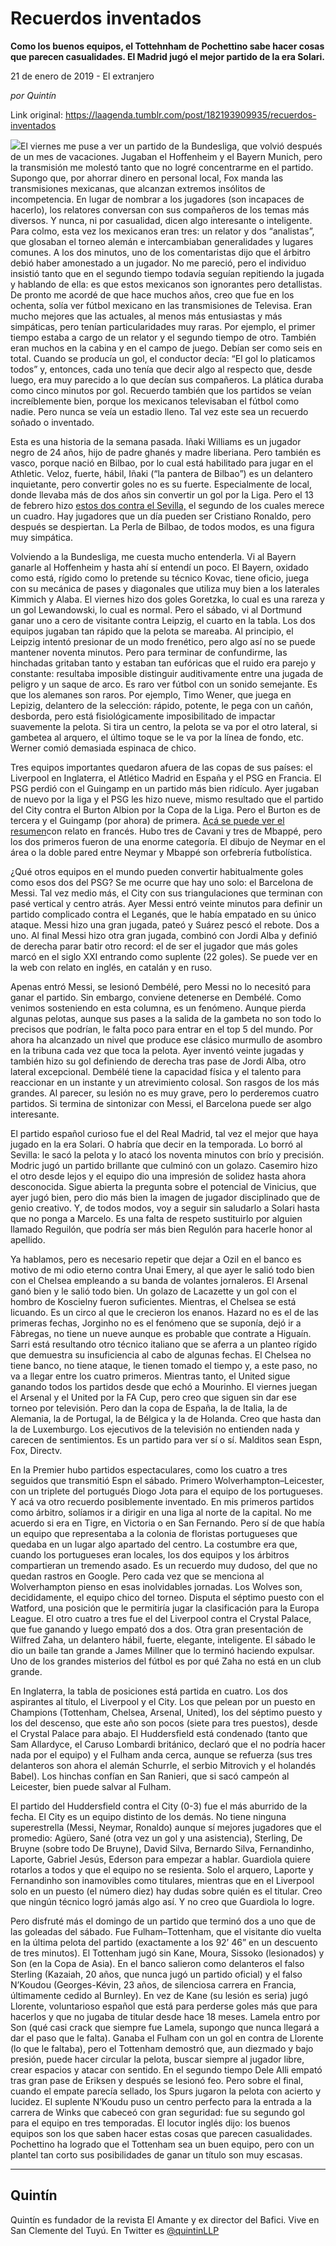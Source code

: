 # Recuerdos inventados

**Como los buenos equipos, el Tottehnham de Pochettino sabe hacer cosas que parecen casualidades. El Madrid jugó el mejor partido de la era Solari.**

21 de enero de 2019 - El extranjero

_por Quintín_

Link original: https://laagenda.tumblr.com/post/182193909935/recuerdos-inventados

![](https://64.media.tumblr.com/0b1a62de930c105b6469896e8728be0e/tumblr_inline_plpbswGwJb1t6q87u_500.jpg)El viernes me puse a ver un partido de la Bundesliga, que volvió después de un mes de vacaciones. Jugaban el Hoffenheim y el Bayern Munich, pero la transmisión me molestó tanto que no logré concentrarme en el partido. Supongo que, por ahorrar dinero en personal local, Fox manda las transmisiones mexicanas, que alcanzan extremos insólitos de incompetencia. En lugar de nombrar a los jugadores (son incapaces de hacerlo), los relatores conversan con sus compañeros de los temas más diversos. Y nunca, ni por casualidad, dicen algo interesante o inteligente. Para colmo, esta vez los mexicanos eran tres: un relator y dos “analistas”, que glosaban el torneo alemán e intercambiaban generalidades y lugares comunes. A los dos minutos, uno de los comentaristas dijo que el árbitro debió haber amonestado a un jugador. No me pareció, pero el individuo insistió tanto que en el segundo tiempo todavía seguían repitiendo la jugada y hablando de ella: es que estos mexicanos son ignorantes pero detallistas. De pronto me acordé de que hace muchos años, creo que fue en los ochenta, solía ver fútbol mexicano en las transmisiones de Televisa. Eran mucho mejores que las actuales, al menos más entusiastas y más simpáticas, pero tenían particularidades muy raras. Por ejemplo, el primer tiempo estaba a cargo de un relator y el segundo tiempo de otro. También eran muchos en la cabina y en el campo de juego. Debían ser como seis en total. Cuando se producía un gol, el conductor decía: “El gol lo platicamos todos” y, entonces, cada uno tenía que decir algo al respecto que, desde luego, era muy parecido a lo que decían sus compañeros. La plática duraba como cinco minutos por gol. Recuerdo también que los partidos se veían increíblemente bien, porque los mexicanos televisaban el fútbol como nadie. Pero nunca se veía un estadio lleno. Tal vez este sea un recuerdo soñado o inventado.

Esta es una historia de la semana pasada. Iñaki Williams es un jugador negro de 24 años, hijo de padre ghanés y madre liberiana. Pero también es vasco, porque nació en Bilbao, por lo cual está habilitado para jugar en el Athletic. Veloz, fuerte, hábil, Iñaki (“la pantera de Bilbao”) es un delantero inquietante, pero convertir goles no es su fuerte. Especialmente de local, donde llevaba más de dos años sin convertir un gol por la Liga. Pero el 13 de febrero hizo [estos dos contra el Sevilla,](https://www.youtube.com/watch?v=FfWT8dRzre0&feature=onebox) el segundo de los cuales merece un cuadro. Hay jugadores que un día pueden ser Cristiano Ronaldo, pero después se despiertan. La Perla de Bilbao, de todos modos, es una figura muy simpática. 

Volviendo a la Bundesliga, me cuesta mucho entenderla. Vi al Bayern ganarle al Hoffenheim y hasta ahí sí entendí un poco. El Bayern, oxidado como está, rígido como lo pretende su técnico Kovac, tiene oficio, juega con su mecánica de pases y diagonales que utiliza muy bien a los laterales Kimmich y Alaba. El viernes hizo dos goles Goretzka, lo cual es una rareza y un gol Lewandowski, lo cual es normal. Pero el sábado, vi al Dortmund ganar uno a cero de visitante contra Leipzig, el cuarto en la tabla. Los dos equipos jugaban tan rápido que la pelota se mareaba. Al principio, el Leipzig intentó presionar de un modo frenético, pero algo así no se puede mantener noventa minutos. Pero para terminar de confundirme, las hinchadas gritaban tanto y estaban tan eufóricas que el ruido era parejo y constante: resultaba imposible distinguir auditivamente entre una jugada de peligro y un saque de arco. Es raro ver fútbol con un sonido semejante. Es que los alemanes son raros. Por ejemplo, Timo Wener, que juega en Lepizig, delantero de la selección: rápido, potente, le pega con un cañón, desborda, pero está fisiológicamente imposibilitado de impactar suavemente la pelota. Si tira un centro, la pelota se va por el otro lateral, si gambetea al arquero, el último toque se le va por la línea de fondo, etc. Werner comió demasiada espinaca de chico.

Tres equipos importantes quedaron afuera de las copas de sus países: el Liverpool en Inglaterra, el Atlético Madrid en España y el PSG en Francia. El PSG perdió con el Guingamp en un partido más bien ridículo. Ayer jugaban de nuevo por la liga y el PSG les hizo nueve, mismo resultado que el partido del City contra el Burton Albion por la Copa de la Liga. Pero el Burton es de tercera y el Guingamp (por ahora) de primera. [Acá se puede ver el resumen](https://www.youtube.com/watch?v=MZCZJ5pknV0&feature=onebox)con relato en francés. Hubo tres de Cavani y tres de Mbappé, pero los dos primeros fueron de una enorme categoría. El dibujo de Neymar en el área o la doble pared entre Neymar y Mbappé son orfebrería futbolística.

¿Qué otros equipos en el mundo pueden convertir habitualmente goles como esos dos del PSG? Se me ocurre que hay uno solo: el Barcelona de Messi. Tal vez medio más, el City con sus triangulaciones que terminan con pasé vertical y centro atrás. Ayer Messi entró veinte minutos para definir un partido complicado contra el Leganés, que le había empatado en su único ataque. Messi hizo una gran jugada, pateó y Suárez pescó el rebote. Dos a uno. Al final Messi hizo otra gran jugada, combinó con Jordi Alba y definió de derecha parar batir otro record: el de ser el jugador que más goles marcó en el siglo XXI entrando como suplente (22 goles). Se puede ver en la web con relato en inglés, en catalán y en ruso. 

Apenas entró Messi, se lesionó Dembélé, pero Messi no lo necesitó para ganar el partido. Sin embargo, conviene detenerse en Dembélé. Como venimos sosteniendo en esta columna, es un fenómeno. Aunque pierda algunas pelotas, aunque sus pases a la salida de la gambeta no son todo lo precisos que podrían, le falta poco para entrar en el top 5 del mundo. Por ahora ha alcanzado un nivel que produce ese clásico murmullo de asombro en la tribuna cada vez que toca la pelota. Ayer inventó veinte jugadas y también hizo su gol definiendo de derecha tras pase de Jordi Alba, otro lateral excepcional. Dembélé tiene la capacidad física y el talento para reaccionar en un instante y un atrevimiento colosal. Son rasgos de los más grandes. Al parecer, su lesión no es muy grave, pero lo perderemos cuatro partidos. Si termina de sintonizar con Messi, el Barcelona puede ser algo interesante.



El partido español curioso fue el del Real Madrid, tal vez el mejor que haya jugado en la era Solari. O habría que decir en la temporada. Lo borró al Sevilla: le sacó la pelota y lo atacó los noventa minutos con brío y precisión. Modric jugó un partido brillante que culminó con un golazo. Casemiro hizo el otro desde lejos y el equipo dio una impresión de solidez hasta ahora desconocida. Sigue abierta la pregunta sobre el potencial de Vinicius, que ayer jugó bien, pero dio más bien la imagen de jugador disciplinado que de genio creativo. Y, de todos modos, voy a seguir sin saludarlo a Solari hasta que no ponga a Marcelo. Es una falta de respeto sustituirlo por alguien llamado Reguilón, que podría ser más bien Regulón para hacerle honor al apellido.

Ya hablamos, pero es necesario repetir que dejar a Ozil en el banco es motivo de mi odio eterno contra Unai Emery, al que ayer le salió todo bien con el Chelsea empleando a su banda de volantes jornaleros. El Arsenal ganó bien y le salió todo bien. Un golazo de Lacazette y un gol con el hombro de Koscielny fueron suficientes. Mientras, el Chelsea se está licuando. Es un circo al que le crecieron los enanos. Hazard no es el de las primeras fechas, Jorginho no es el fenómeno que se suponía, dejó ir a Fàbregas, no tiene un nueve aunque es probable que contrate a Higuaín. Sarri está resultando otro técnico italiano que se aferra a un planteo rígido que demuestra su insuficiencia al cabo de algunas fechas. El Chelsea no tiene banco, no tiene ataque, le tienen tomado el tiempo y, a este paso, no va a llegar entre los cuatro primeros. Mientras tanto, el United sigue ganando todos los partidos desde que echó a Mourinho. El viernes juegan el Arsenal y el United por la FA Cup, pero creo que siguen sin dar ese torneo por televisión. Pero dan la copa de España, la de Italia, la de Alemania, la de Portugal, la de Bélgica y la de Holanda. Creo que hasta dan la de Luxemburgo. Los ejecutivos de la televisión no entienden nada y carecen de sentimientos. Es un partido para ver sí o sí. Malditos sean Espn, Fox, Directv.

En la Premier hubo partidos espectaculares, como los cuatro a tres seguidos que transmitió Espn el sábado. Primero Wolverhampton–Leicester, con un triplete del portugués Diogo Jota para el equipo de los portugueses. Y acá va otro recuerdo posiblemente inventado. En mis primeros partidos como árbitro, solíamos ir a dirigir en una liga al norte de la capital. No me acuerdo si era en Tigre, en Victoria o en San Fernando. Pero sí de que había un equipo que representaba a la colonia de floristas portugueses que quedaba en un lugar algo apartado del centro. La costumbre era que, cuando los portugueses eran locales, los dos equipos y los árbitros compartieran un tremendo asado. Es un recuerdo muy dudoso, del que no quedan rastros en Google. Pero cada vez que se menciona al Wolverhampton pienso en esas inolvidables jornadas. Los Wolves son, decididamente, el equipo chico del torneo. Disputa el séptimo puesto con el Watford, una posición que le permitiría jugar la clasificación para la Europa League. El otro cuatro a tres fue el del Liverpool contra el Crystal Palace, que fue ganando y luego empató dos a dos. Otra gran presentación de Wilfred Zaha, un delantero hábil, fuerte, elegante, inteligente. El sábado le dio un baile tan grande a James Millner que lo terminó haciendo expulsar. Uno de los grandes misterios del fútbol es por qué Zaha no está en un club grande. 

En Inglaterra, la tabla de posiciones está partida en cuatro. Los dos aspirantes al título, el Liverpool y el City. Los que pelean por un puesto en Champions (Tottenham, Chelsea, Arsenal, United), los del séptimo puesto y los del descenso, que este año son pocos (siete para tres puestos), desde el Crystal Palace para abajo. El Huddersfield está condenado (tanto que Sam Allardyce, el Caruso Lombardi británico, declaró que el no podría hacer nada por el equipo) y el Fulham anda cerca, aunque se refuerza (sus tres delanteros son ahora el alemán Schurrle, el serbio Mitrovich y el holandés Babel). Los hinchas confían en San Ranieri, que si sacó campeón al Leicester, bien puede salvar al Fulham. 

El partido del Huddersfield contra el City (0-3) fue el más aburrido de la fecha. El City es un equipo distinto de los demás. No tiene ninguna superestrella (Messi, Neymar, Ronaldo) aunque sí mejores jugadores que el promedio: Agüero, Sané (otra vez un gol y una asistencia), Sterling, De Bruyne (sobre todo De Bruyne), David Silva, Bernardo Silva, Fernandinho, Laporte, Gabriel Jesús, Ederson para empezar a hablar. Guardiola quiere rotarlos a todos y que el equipo no se resienta. Solo el arquero, Laporte y Fernandinho son inamovibles como titulares, mientras que en el Liverpool solo en un puesto (el número diez) hay dudas sobre quién es el titular. Creo que ningún técnico logró jamás algo así. Y no creo que Guardiola lo logre. 

Pero disfruté más el domingo de un partido que terminó dos a uno que de las goleadas del sábado. Fue Fulham–Tottenham, que el visitante dio vuelta en la última pelota del partido (exactamente a los 92’ 46” en un descuento de tres minutos). El Tottenham jugó sin Kane, Moura, Sissoko (lesionados) y Son (en la Copa de Asia). En el banco salieron como delanteros el falso Sterling (Kazaiah, 20 años, que nunca jugó un partido oficial) y el falso N’Koudou (Georges-Kévin, 23 años, de silenciosa carrera en Francia, últimamente cedido al Burnley). En vez de Kane (su lesión es seria) jugó Llorente, voluntarioso español que está para perderse goles más que para hacerlos y que no jugaba de titular desde hace 18 meses. Lamela entro por Son (qué casi crack que siempre fue Lamela, supongo que nunca llegará a dar el paso que le falta). Ganaba el Fulham con un gol en contra de Llorente (lo que le faltaba), pero el Tottenham demostró que, aun diezmado y bajo presión, puede hacer circular la pelota, buscar siempre al jugador libre, crear espacios y atacar con sentido. En el segundo tiempo Dele Alli empató tras gran pase de Eriksen y después se lesionó feo. Pero sobre el final, cuando el empate parecía sellado, los Spurs jugaron la pelota con acierto y lucidez. El suplente N’Koudu puso un centro perfecto para la entrada a la carrera de Winks que cabeceó con gran seguridad: fue su segundo gol para el equipo en tres temporadas. El locutor inglés dijo: los buenos equipos son los que saben hacer estas cosas que parecen casualidades. Pochettino ha logrado que el Tottenham sea un buen equipo, pero con un plantel tan corto sus posibilidades de ganar un título son muy escasas. 



---

Quintín
-------

 Quintín es fundador de la revista El Amante y ex director del Bafici. Vive en San Clemente del Tuyú. En Twitter es [@quintinLLP](https://twitter.com/quintinLLP) 

